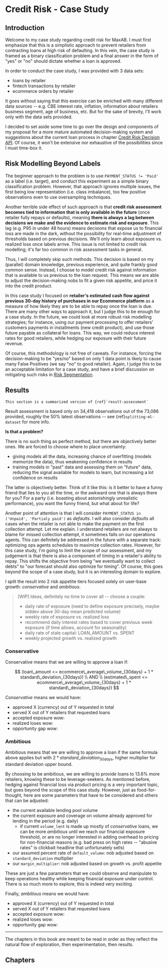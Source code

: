 # Credit Risk - Case Study

## Introduction

Welcome to my case study regarding credit risk for MaxAB. I must first emphasize that this is a simplistic approach to prevent retailers from contracting loans at high risk of defaulting. In this vein, the case study is framed as a binary classification problem and a final answer in the form of "yes" or "no" should dictate whether a loan is approved.

In order to conduct the case study, I was provided with 3 data sets:
- loans by retailer
- fintech transactions by retailer
- ecommerce orders by retailer

It goes without saying that this exercise can be enriched with many different data sources -- e.g. CBE interest rate, inflation, information about retailers business segment, age of business, etc. But for the sake of brevity, I'll work only with the data sets provided.

I decided to set aside some time to go over the design and components of my proposal for a more mature automated decision-making system and suggestions about the current loan process in chapter [Credit Risk Decision API](./decision-api/overview.md). Of course, it won't be extensive nor exhaustive of the possibilities since I must time-box it.

## Risk Modelling Beyond Labels
The beginner approach to the problem is to use `PAYMENT_STATUS != 'Paid'` as a label (i.e. target), and conduct this experiment as a simple binary classification problem. However, that approach ignores multiple issues, the first being low representation (i.e. class imbalance), too few positive observations even to use oversampling techniques.

Another terrible side effect of such approach is that **credit risk assessment becomes tied to information that is only available in the future** (once retailer fully repays or defaults), meaning **there is always a lag between decisions we make and the evidence to estimate risk and exposure**. This lag (e.g. P95 in under 48 hours) means decisions that expose us to financial loss are made in the dark, without the possibility for real-time adjustment of thresholds based on previous decisions. We'll only learn about exposure vs. realized loss once labels arrive. This issue is not limited to credit risk modelling; it's far too common in risk assessment tasks in general.

Thus, I will completely skip such methods. This decision is based on my (parallel) domain knowledge, previous experience, and quite frankly good common sense. Instead, I choose to model credit risk against information that is available to us previous to the loan request. This means we are able to adjust the decision-making nobs to fit a given risk appetite, and price it into the credit product.

In this case study I focused on **retailer's estimated cash flow against previous 30-day history of purchases in our Ecommerce platform** as a measure of how likely they are to be able to repay once the loan is due. There are many other ways to approach it, but I judge this to be enough for a case study. In the future, we could look at more robust risk modelling strategies; for instance, using our payment processing to offer retailers' customers payments in installments (new credit product), and use those future payable as collateral for loans. This way, we could reduce interest rates for good retailers, while hedging our exposure with their future revenue.

Of course, this methodology is not free of caveats. For instance, forcing the decision-making to be "yes/no" based on only 1 data point is likely to cause many False Positives (we say "no" to good retailer). Again, I judge this to be an acceptable limitation for a case study, and have a brief discussion on mitigating such risks in [Risk Segmentation](decision-api/tiered-risk-model.md). 

## Results

```{note}
This section is a summarized version of {ref}`result-assessment`
```

Result assessment is based only on 34,418 observations out of the 73,086 provided, roughly the 50% latest observations -- see {ref}`splitting-ml-dataset` for more info.

**Is that a problem?**

There is no such thing as perfect method, but there are objectively better ones. We are forced to choose where to place uncertainty:
 - giving models all the data, increasing chance of overfitting (models memorize the data), thus weakening confidence in results
 - training models in "past" data and assessing them on "future" data, reducing the signal available for models to learn, but increasing a lot confidence on results

The latter is objectively better. Think of it like this: is it better to have a funny friend that lies to you all the time, or the awkward one that is always there for you? For a party (i.e. boasting about astonishingly unrealistic performance), you want the funny friend, but what about for life?

Another point of attention is that I will consider `PAYMENT_STATUS in ('Unpaid', 'Partialy paid')` as *defaults*. I will also consider *defaults* all cases when the retailer is not able to make the payment on the first collection attempt. Let me explain. I understand retailers are not always to blame for missed collection attempt, it sometimes falls on our operations agents. This can definitely be addressed in the future with a separate track: optimizing ops agents schedules to maximize collection rates. However, for this case study, I'm going to limit the scope of our assessment, and my judgement is that there is also a component of timing in a retailer's ability to repay. This shifts the objective from being "we eventually want to collect debts" to "our forecast should also optimize for timing". Of course, this goes beyond the scope of a case study, but it is an interesting domain to explore.

I split the result into 2 risk appetite tiers focused solely on user-base growth: *conservative* and *ambitious*.

> [WIP] Ideas, definitely no time to cover all -- choose a couple:
>
> - daily rate of exposure (need to define exposure precisely, maybe stddev above 30-day mean predicted volume)
> - weekly rate of exposure vs. realized loss
> - recommend daily interest rates based to cover previous week exposure (if time allows, account for seasonality)
> - daily rate of stale capital: LOAN_AMOUNT vs. SPENT
> - weekly projected growth vs. realized growth

### Conservative
Conservative means that we are willing to approve a loan if:

$$
(loan\_amount <= ecommerce\_average\_volume_{30days} + 1 * standard\_deviation_{30days}) \\
AND \\
(estimated\_spent <= ecommerce\_average\_volume_{30days} + 1 * standard\_deviation_{30days})
$$

*Conservative* means we would have:
 - approved X (currency) out of Y requested in total
 - served X out of Y retailers that requested loans
 - accepted exposure wow: 
 - realized loses wow:
 - opportunity gap wow: 

### Ambitious
Ambitious means that we are willing to approve a loan if the same formula above applies but with $2 * standard\_deviation_{30days}$, higher multiplier for standard deviation upper bound.

By choosing to be ambitious, we are willing to provide loans to 13.6% more retailers, knowing these to be leverage-seekers. As mentioned before, hedging against financial loss via product pricing is a very important topic, but goes beyond the scope of this case study. However, just as food-for-thought, here are some parameters that have to be considered and others that can be adjusted:
 - the current available lending pool volume
 - the current exposure and coverage on volume already approved for lending in the period (e.g. daily)
    - if current `volume_lent` is made up mostly of *conservative* loans, we can be more *ambitious* until we reach our financial exposure threshold, or are no longer interested in adding overhead to pricing for non-financial reasons (e.g. bad press on high rates -- "abusive rates" is clickbait headline that unfortunately sells)
 - our assumed percent rate of `default_volume`: nob adjusted based on `standard_deviation` multiplier
 - our `margin_multiplier`: nob adjusted based on growth vs. profit appetite

 These are just a few parameters that we could observe and manipulate to keep operations healthy while keeping financial exposure under control. There is so much more to explore, this is indeed very exciting.

Finally, *ambitious* means we would have:
 - approved X (currency) out of Y requested in total
 - served X out of Y retailers that requested loans
 - accepted exposure wow: 
 - realized loses wow:
 - opportunity gap wow:  

---

The chapters in this book are meant to be read in order as they reflect the natural flow of exploration, then experimentation, then results.

## Chapters
```{tableofcontents}
```
